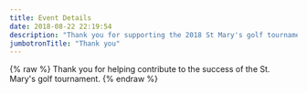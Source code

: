 ```yaml
---
title: Event Details
date: 2018-08-22 22:19:54
description: "Thank you for supporting the 2018 St Mary's golf tournament"
jumbotronTitle: "Thank you"
---
```

{% raw %}
Thank you for helping contribute to the success of the St. Mary's golf tournament.
{% endraw %}